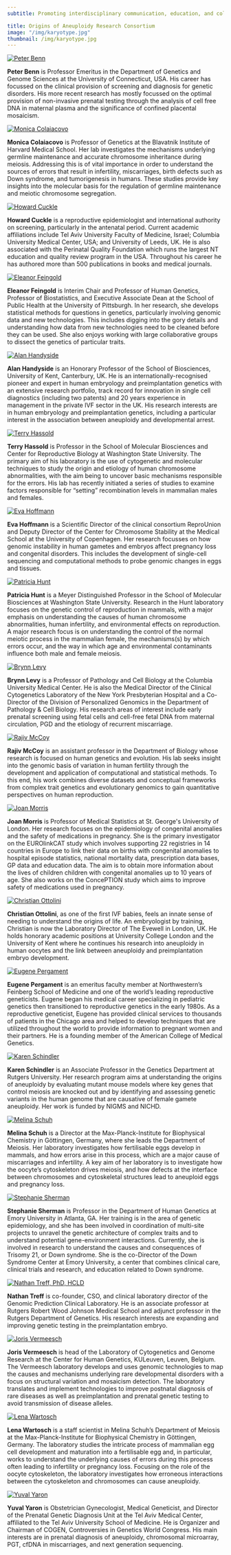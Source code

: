 ```yaml
---
subtitle: Promoting interdisciplinary communication, education, and collaborative research into the causal mechanisms, epidemiology, and clinical implications of constitutional chromosome abnormalities.

title: Origins of Aneuploidy Research Consortium
image: "/img/karyotype.jpg"
thumbnail: /img/karyotype.jpg
---
```


[![Peter Benn](/img/peter.jpg)](https://facultydirectory.uchc.edu/profile?profileId=Benn-Peter)

**Peter Benn** is Professor Emeritus in the Department of Genetics and Genome Sciences at the University of Connecticut, USA. His career has focussed on the clinical provision of screening and diagnosis for genetic disorders.  His more recent research has mostly focussed on the optimal provision of non-invasive prenatal testing through the analysis of cell free DNA in maternal plasma and the significance of confined placental mosaicism.

[![Monica Colaiacovo](/img/monica.jpg)](https://genepath.med.harvard.edu/colaiacovo/)

**Monica Colaiacovo** is Professor of Genetics at the Blavatnik Institute of Harvard Medical School. Her lab investigates the mechanisms underlying germline maintenance and accurate chromosome inheritance during meiosis. Addressing this is of vital importance in order to understand the sources of errors that result in infertility, miscarriages, birth defects such as Down syndrome, and tumorigenesis in humans. These studies provide key insights into the molecular basis for the regulation of germline maintenance and meiotic chromosome segregation.

[![Howard Cuckle](/img/howard.jpg)]()

**Howard Cuckle** is a reproductive epidemiologist and international authority on screening, particularly in the antenatal period. Current academic affiliations include Tel Aviv University Faculty of Medicine, Israel; Columbia University Medical Center, USA; and University of Leeds, UK. He is also associated with the Perinatal Quality Foundation which runs the largest NT education and quality review program in the USA. Throughout his career he has	authored more than 500 publications in books and medical journals. 

[![Eleanor Feingold](/img/eleanor.jpg)](https://publichealth.pitt.edu/home/directory/eleanor-feingold)

**Eleanor Feingold** is Interim Chair and Professor of Human Genetics, Professor of Biostatistics, and Executive Associate Dean at the School of Public Health at the University of Pittsburgh. In her research, she develops statistical methods for questions in genetics, particularly involving genomic data and new technologies. This includes digging into the gory details and understanding how data from new technologies need to be cleaned before they can be used. She also enjoys working with large collaborative groups to dissect the genetics of particular traits. 

[![Alan Handyside](/img/alan.jpg)](https://www.preimplantationgenetics.com)

**Alan Handyside** is an Honorary Professor of the School of Biosciences, University of Kent, Canterbury, UK. He is an internationally-recognised pioneer and expert in human embryology and preimplantation genetics with an extensive research portfolio, track record for innovation in single cell diagnostics (including two patents) and 20 years experience in management in the private IVF sector in the UK. His research interests are in human embryology and preimplantation genetics, including a particular interest in the association between aneuploidy and developmental arrest.

[![Terry Hassold](/img/terry.jpg)](https://smb.wsu.edu/faculty-trainees-and-staff/faculty/profile/terry-hassold)

**Terry Hassold** is Professor in the School of Molecular Biosciences and Center for Reproductive Biology at Washington State University. The primary aim of his laboratory is the use of cytogenetic and molecular techniques to study the origin and etiology of human chromosome abnormalities, with the aim being to uncover basic mechanisms responsible for the errors. His lab has recently initiated a series of studies to examine factors responsible for “setting” recombination levels in mammalian males and females.

[![Eva Hoffmann](/img/eva.jpg)](https://icmm.ku.dk/english/research-groups/hoffmann-group/)

**Eva Hoffmann** is a Scientific Director of the clinical consortium ReproUnion and Deputy Director of the Center for Chromosome Stability at the Medical School at the University of Copenhagen. Her research focusses on how genomic instability in human gametes and embryos affect pregnancy loss and congenital disorders. This includes the development of single-cell sequencing and computational methods to probe genomic changes in eggs and tissues.

[![Patricia Hunt](/img/pat.jpg)](https://smb.wsu.edu/faculty-trainees-and-staff/faculty/profile/pat-hunt)

**Patricia Hunt** is a Meyer Distinguished Professor in the School of Molecular Biosciences at Washington State University. Research in the Hunt laboratory focuses on the genetic control of reproduction in mammals, with a major emphasis on understanding the causes of human chromosome abnormalities, human infertility, and environmental effects on reproduction. A major research focus is on understanding the control of the normal meiotic process in the mammalian female, the mechanisms(s) by which errors occur, and the way in which age and environmental contaminants influence both male and female meiosis.

[![Brynn Levy](/img/brynn.jpg)](https://www.pathology.columbia.edu/profile/brynn-levy-msc)

**Brynn Levy** is a Professor of Pathology and Cell Biology at the Columbia University Medical Center. He is also the Medical Director of the Clinical Cytogenetics Laboratory of the New York Presbyterian Hospital and a Co-Director of the Division of Personalized Genomics in the Department of Pathology & Cell Biology. His research areas of interest include early prenatal screening using fetal cells and cell-free fetal DNA from maternal circulation, PGD and the etiology of recurrent miscarriage.


[![Rajiv McCoy](/img/rajiv.jpg)](https://mccoy-lab.org)

**Rajiv McCoy** is an assistant professor in the Department of Biology whose research is focused on human genetics and evolution. His lab seeks insight into the genomic basis of variation in human fertility through the development and application of computational and statistical methods. To this end, his work combines diverse datasets and conceptual frameworks from complex trait genetics and evolutionary genomics to gain quantitative perspectives on human reproduction.

[![Joan Morris](/img/joan.jpg)](https://www.sgul.ac.uk/profiles/joan-morris)

**Joan Morris** is Professor of Medical Statistics at St. George's University of London. Her research focuses on the epidemiology of congenital anomalies and the safety of medications in pregnancy. She is the  primary investigator on the EUROlinkCAT study which involves supporting 22 registries in 14 countries in Europe to link their data on births with congenital anomalies to hospital episode statistics, national mortality data, prescription data bases, GP data and education data. The aim is to obtain more information about the lives of children children with congenital anomalies up to 10 years of age. She also works on the ConcePTION study which aims to improve safety of medications used in pregnancy.


[![Christian Ottolini](/img/christian.jpg)](https://www.evewell.com/team/dr-christian-ottolini/)

**Christian Ottolini**, as one of the first IVF babies, feels an innate sense of needing to understand the origins of life. An embryologist by training, Christian is now the Laboratory Director of The Evewell in London, UK. He holds honorary academic positions at University College London and the University of Kent where he continues his research into aneuploidy in human oocytes and the link between aneuploidy and preimplantation embryo development.

[![Eugene Pergament](/img/eugene.jpg)]()

**Eugene Pergament** is an emeritus faculty member at Northwestern’s Feinberg School of Medicine and one of the world’s leading reproductive geneticists. Eugene began his medical career specializing in pediatric genetics then transitioned to reproductive genetics in the early 1980s. As a reproductive geneticist, Eugene has provided clinical services to thousands of patients in the Chicago area and helped to develop techniques that are utilized throughout the world to provide information to pregnant women and their partners. He is a founding member of the American College of Medical Genetics.

[![Karen Schindler](/img/karen.jpg)](http://genfaculty.rutgers.edu/schindler)

**Karen Schindler** is an Associate Professor in the Genetics Department at Rutgers University. Her research program aims at understanding the origins of aneuploidy by evaluating mutant mouse models where key genes that control meiosis are knocked out and by identifying and assessing genetic variants in the human genome that are causative of female gamete aneuploidy. Her work is funded by NIGMS and NICHD.

[![Melina Schuh](/img/melina.jpg)](https://www.mpibpc.mpg.de/mschuh)

**Melina Schuh** is a Director at the Max-Planck-Institute for Biophysical Chemistry in Göttingen, Germany, where she leads the Department of Meiosis. Her laboratory investigates how fertilisable eggs develop in mammals, and how errors arise in this process, which are a major cause of miscarriages and infertility. A key aim of her laboratory is to investigate how the oocyte’s cytoskeleton drives meiosis, and how defects at the interface between chromosomes and cytoskeletal structures lead to aneuploid eggs and pregnancy loss.

[![Stephanie Sherman](/img/stephanie.jpg)](https://med.emory.edu/directory/profile/?u=SSHERMA)

**Stephanie Sherman** is Professor in the Department of Human Genetics at Emory University in Atlanta, GA. Her training is in the area of genetic epidemiology, and she has been involved in coordination of multi-site projects to unravel the genetic architecture of complex traits and to understand potential gene-environment interactions. Currently, she is involved in research to understand the causes and consequences of Trisomy 21, or Down syndrome. She is the co-Director of the Down Syndrome Center at Emory University, a center that combines clinical care, clinical trials and research, and education related to Down syndrome.


[![Nathan Treff, PhD, HCLD](/img/nathan.jpg)](https://www.lifeview.com/)

**Nathan Treff** is co-founder, CSO, and clinical laboratory director of the Genomic Prediction Clinical Laboratory. He is an associate professor at Rutgers Robert Wood Johnson Medical School and adjunct professor in the Rutgers Department of Genetics. His research interests are expanding and improving genetic testing in the preimplantation embryo.

[![Joris Vermeesch](/img/joris.jpg)](https://www.kuleuven.be/wieiswie/en/person/00003838)

**Joris Vermeesch** is head of the Laboratory of Cytogenetics and Genome Research at the Center for Human Genetics, KULeuven, Leuven, Belgium. The Vermeesch laboratory develops and uses genomic technologies to map the causes and mechanisms underlying rare developmental disorders with a focus on structural variation and mosaicism detection. The laboratory translates and implement technologies to improve postnatal diagnosis of rare diseases as well as  preimplantation and prenatal genetic testing  to avoid transmission of disease alleles. 

[![Lena Wartosch](/img/lena.jpg)](https://www.mpibpc.mpg.de/16768031/Lena-Wartosch-short-bio)

**Lena Wartosch** is a staff scientist in Melina Schuh’s Department of Meiosis at the Max-Planck-Institute for Biophysical Chemistry in Göttingen, Germany. The laboratory studies the intricate process of mammalian egg cell development and maturation into a fertilisable egg and, in particular, works to understand the underlying causes of errors during this process often leading to infertility or pregnancy loss. Focusing on the role of the oocyte cytoskeleton, the laboratory investigates how erroneous interactions between the cytoskeleton and chromosomes can cause aneuploidy.

[![Yuval Yaron](/img/yuval.jpg)](https://www.tasmc.org.il/sites/en/Personnel/pages/yaron-yuval.aspx)

**Yuval Yaron** is Obstetrician Gynecologist, Medical Geneticist, and Director of the Prenatal Genetic Diagnosis Unit at the Tel Aviv Medical Center, affiliated to the Tel Aviv University School of Medicine. He is Organizer and Chairman of COGEN, Controversies in Genetics World Congress. His main interests are in prenatal diagnosis of aneuploidy, chromosomal microarray, PGT, cfDNA in miscarriages, and next generation sequencing.





